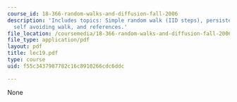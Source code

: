 ```yaml
---
course_id: 18-366-random-walks-and-diffusion-fall-2006
description: 'Includes topics: Simple random walk (IID steps), persistent random walk,
  self avoiding walk, and references.'
file_location: /coursemedia/18-366-random-walks-and-diffusion-fall-2006/f55c3437987782c16c8910266cdc6ddc_lec19.pdf
file_type: application/pdf
layout: pdf
title: lec19.pdf
type: course
uid: f55c3437987782c16c8910266cdc6ddc

---
```

None